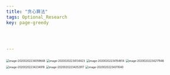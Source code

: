 ```yaml
---
title: "贪心算法"
tags: Optional_Research
key: page-greedy




---
```




<!--more-->

<img src="../../../assets/images/image-20200202234059648.png" alt="image-20200202234059648" style="zoom:50%;" />

<img src="../../../assets/images/image-20200202234134423.png" alt="image-20200202234134423" style="zoom:50%;" />

<img src="../../../assets/images/image-20200202234154614.png" alt="image-20200202234154614" style="zoom:50%;" />

<img src="../../../assets/images/image-20200202234217946.png" alt="image-20200202234217946" style="zoom:50%;" />

<img src="../../../assets/images/image-20200202234234919.png" alt="image-20200202234234919" style="zoom:50%;" />

<img src="../../../assets/images/image-20200202234252917.png" alt="image-20200202234252917" style="zoom:50%;" />

<img src="../../../assets/images/image-20200202234311040.png" alt="image-20200202234311040" style="zoom:50%;" />

